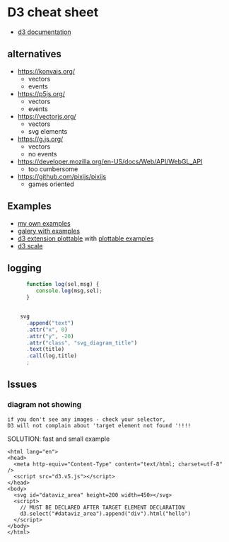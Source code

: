 # D3 cheat sheet
* [d3 documentation](https://d3-wiki.readthedocs.io/)

## alternatives
* https://konvajs.org/
  + vectors
  + events
* https://p5js.org/
  + vectors
  + events
* https://vectorjs.org/
  + vectors
  + svg elements 
* https://g.js.org/
  + vectors
  - no events
* https://developer.mozilla.org/en-US/docs/Web/API/WebGL_API
  - too cumbersome
* https://github.com/pixijs/pixijs
  * games oriented


## Examples
* [my own examples](https://github.com/cherkavi/javascripting/tree/master/d3)
* [galery with examples](https://github.com/d3/d3/wiki/Gallery)
* [d3 extension plottable](https://github.com/palantir/plottable) with [plottable examples](http://plottablejs.org/examples/)
* [d3 scale](https://github.com/d3/d3-scale)

## logging
```js
      function log(sel,msg) {
         console.log(msg,sel);
      }


    svg
      .append("text")
      .attr("x", 0)
      .attr("y", -20)
      .attr("class", "svg_diagram_title")
      .text(title)
      .call(log,title)
      ;

```

## Issues
###  diagram not showing
```
if you don't see any images - check your selector, 
D3 will not complain about 'target element not found '!!!!
```
SOLUTION: fast and small example
```
<html lang="en">
<head>
  <meta http-equiv="Content-Type" content="text/html; charset=utf-8" />
  <script src="d3.v5.js"></script>
</head>
<body>
  <svg id="dataviz_area" height=200 width=450></svg>
  <script>
    // MUST BE DECLARED AFTER TARGET ELEMENT DECLARATION
    d3.select("#dataviz_area").append("div").html("hello")
  </script>
</body>
</html>
```

